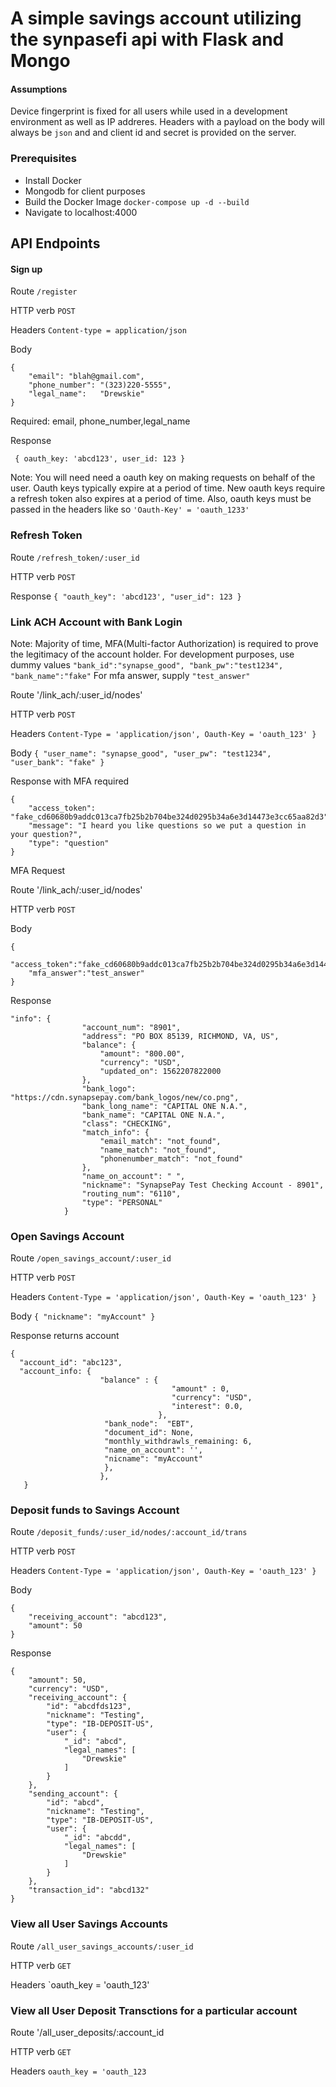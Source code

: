 # A simple savings account utilizing the synpasefi api with Flask and Mongo

#### Assumptions

Device fingerprint is fixed for all users while used in a development environment as well as IP addreres. Headers with a payload on the body will always be `json` and and client id and secret is provided on the server. 


### Prerequisites  

* Install Docker
* Mongodb for client purposes
* Build the Docker Image `docker-compose up -d --build`
* Navigate to localhost:4000


## API Endpoints

#### Sign up

Route `/register` 

HTTP verb `POST`

Headers `Content-type = application/json`

Body

```
{
	"email": "blah@gmail.com",
	"phone_number": "(323)220-5555",
	"legal_name":	"Drewskie"
}
```

Required: email, phone_number,legal_name

Response 


` { oauth_key: 'abcd123', user_id: 123 }`

Note: You will need need a oauth key on making requests on behalf of the user. Oauth keys typically expire at a period of time. New oauth keys require a refresh token also expires at a period of time. 
Also, oauth keys must be passed in the headers like so `'Oauth-Key' = 'oauth_1233'`

### Refresh Token

Route `/refresh_token/:user_id`

HTTP verb `POST`


Response `{ "oauth_key": 'abcd123', "user_id": 123 }`

### Link ACH Account with Bank Login


Note: Majority of time, MFA(Multi-factor Authorization) is required to prove the legitimacy of the account holder.
For development purposes, use dummy values ` "bank_id":"synapse_good", "bank_pw":"test1234", "bank_name":"fake" `
For mfa answer,  supply `"test_answer"`

Route '/link_ach/:user_id/nodes'

HTTP verb `POST`

Headers `Content-Type = 'application/json', Oauth-Key = 'oauth_123' }`

Body `{ "user_name": "synapse_good", "user_pw": "test1234", "user_bank": "fake" }`

Response with MFA required 
```
{
    "access_token": "fake_cd60680b9addc013ca7fb25b2b704be324d0295b34a6e3d14473e3cc65aa82d3",
    "message": "I heard you like questions so we put a question in your question?",
    "type": "question"
}
```

MFA Request 

Route '/link_ach/:user_id/nodes'

HTTP verb `POST`

Body
```
{
    "access_token":"fake_cd60680b9addc013ca7fb25b2b704be324d0295b34a6e3d14473e3cc65aa82d3",
    "mfa_answer":"test_answer"
}
```

Response 

```
"info": {
                "account_num": "8901",
                "address": "PO BOX 85139, RICHMOND, VA, US",
                "balance": {
                    "amount": "800.00",
                    "currency": "USD",
                    "updated_on": 1562207822000
                },
                "bank_logo": "https://cdn.synapsepay.com/bank_logos/new/co.png",
                "bank_long_name": "CAPITAL ONE N.A.",
                "bank_name": "CAPITAL ONE N.A.",
                "class": "CHECKING",
                "match_info": {
                    "email_match": "not_found",
                    "name_match": "not_found",
                    "phonenumber_match": "not_found"
                },
                "name_on_account": " ",
                "nickname": "SynapsePay Test Checking Account - 8901",
                "routing_num": "6110",
                "type": "PERSONAL"
            }
```


### Open Savings Account

Route `/open_savings_account/:user_id`

HTTP verb `POST`

Headers `Content-Type = 'application/json', Oauth-Key = 'oauth_123' }`

Body `{ "nickname": "myAccount" }`

Response returns account

```
{
  "account_id": "abc123",
  "account_info: {
                    "balance" : {
                                    "amount" : 0,
                                    "currency": "USD",
                                    "interest": 0.0,
                                 },
                     "bank_node":  "EBT",
                     "document_id": None,
                     "monthly_withdrawls_remaining: 6,
                     "name_on_account": '',
                     "nicname": "myAccount"
                     },
                    },
   }
```

### Deposit funds to Savings Account

Route `/deposit_funds/:user_id/nodes/:account_id/trans`

HTTP verb `POST`

Headers `Content-Type = 'application/json', Oauth-Key = 'oauth_123' }`

Body 
```
{
	"receiving_account": "abcd123",
	"amount": 50
}
```

Response

```
{
    "amount": 50,
    "currency": "USD",
    "receiving_account": {
        "id": "abcdfds123",
        "nickname": "Testing",
        "type": "IB-DEPOSIT-US",
        "user": {
            "_id": "abcd",
            "legal_names": [
                "Drewskie"
            ]
        }
    },
    "sending_account": {
        "id": "abcd",
        "nickname": "Testing",
        "type": "IB-DEPOSIT-US",
        "user": {
            "_id": "abcdd",
            "legal_names": [
                "Drewskie"
            ]
        }
    },
    "transaction_id": "abcd132"
}
```


### View all User Savings Accounts 

Route `/all_user_savings_accounts/:user_id`

HTTP verb `GET`

Headers `oauth_key = 'oauth_123'


### View all User Deposit Transctions for a particular account

Route '/all_user_deposits/:account_id

HTTP verb `GET`

Headers `oauth_key = 'oauth_123`


